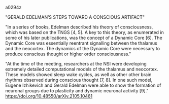 a0294z

"GERALD EDELMAN’S STEPS TOWARD A CONSCIOUS ARTIFACT"

"In a series of books, Edelman described his theory of consciousness, which was based on the TNGS [4, 5]. A key to
this theory, as enumerated in some of his later publications, was the concept of a Dynamic Core [6]. The Dynamic Core
was essentially reentrant signalling between the thalamus and the neocortex. The dynamics of the Dynamic Core were
necessary to produce conscious thought or higher order consciousness."

"At the time of the meeting, researchers at the NSI were developing extremely detailed computational models of the
thalamus and neocortex. These models showed sleep wake cycles, as well as other other brain rhythms observed during
conscious thought [7, 8]. In one such model, Eugene Izhikevich and Gerald Edelman were able to show the formation
of neuronal groups due to plasticity and dynamic neuronal activity [9]."
https://doi.org/10.48550/arXiv.2105.10461

